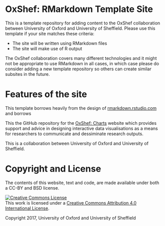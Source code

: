# OxShef: RMarkdown Template Site

This is a template repository for adding content to the OxShef collaboration between University of Oxford and University of Sheffield. Please use this template if your site matches these criteria:

- The site will be written using RMarkdown files
- The site will make use of R output

The OxShef collaboration covers many different technologies and it might not be appropriate to use RMarkdown in all cases, in which case please do consider adding a new template repository so others can create similar subsites in the future.

# Features of the site

This template borrows heavily from the design of [rmarkdown.rstudio.com](rmarkdown.rstudio.com) and borrows 



This the GitHub repository for the [OxShef: Charts](http://oxshef.github.io/oxshef_charts) website which provides support and advice in designing interactive data visualisations as a means for researchers to communicate and dessiminate research outputs.

This is a collaboration between University of Oxford and University of Sheffield.

# Copyright and License 

The contents of this website, text and code, are made available under both a CC-BY and BSD license.

<a rel="license" href="http://creativecommons.org/licenses/by/4.0/"><img alt="Creative Commons License" style="border-width:0" src="https://i.creativecommons.org/l/by/4.0/88x31.png" /></a><br />This work is licensed under a <a rel="license" href="http://creativecommons.org/licenses/by/4.0/">Creative Commons Attribution 4.0 International License</a>.

Copyright 2017, University of Oxford and University of Sheffield
